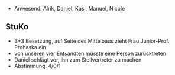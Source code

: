 ---
---

- Anwesend: Alrik, Daniel, Kasi, Manuel, Nicole

## StuKo

- 3+3 Besetzung, auf Seite des Mittelbaus zieht Frau Junior-Prof. Prohaska ein
- von unseren vier Entsandten müsste eine Person zurücktreten
- Daniel schlägt vor, ihn zum Stellvertreter zu machen
- Abstimmung: 4/0/1
